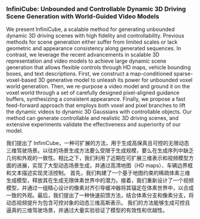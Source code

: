### InfiniCube: Unbounded and Controllable Dynamic 3D Driving Scene Generation with World-Guided Video Models

We present InfiniCube, a scalable method for generating unbounded dynamic 3D driving scenes with high fidelity and controllability. Previous methods for scene generation either suffer from limited scales or lack geometric and appearance consistency along generated sequences. In contrast, we leverage the recent advancements in scalable 3D representation and video models to achieve large dynamic scene generation that allows flexible controls through HD maps, vehicle bounding boxes, and text descriptions. First, we construct a map-conditioned sparse-voxel-based 3D generative model to unleash its power for unbounded voxel world generation. Then, we re-purpose a video model and ground it on the voxel world through a set of carefully designed pixel-aligned guidance buffers, synthesizing a consistent appearance. Finally, we propose a fast feed-forward approach that employs both voxel and pixel branches to lift the dynamic videos to dynamic 3D Gaussians with controllable objects. Our method can generate controllable and realistic 3D driving scenes, and extensive experiments validate the effectiveness and superiority of our model.

我们提出了 InfiniCube，一种可扩展的方法，用于生成高保真且可控的无限动态三维驾驶场景。以往的场景生成方法要么受限于生成规模，要么在生成序列中缺乏几何和外观的一致性。相比之下，我们利用了近期在可扩展三维表示和视频模型方面的进展，实现了大型动态场景生成，并通过高清地图（HD maps）、车辆边界框和文本描述实现灵活控制。
首先，我们构建了一个基于地图约束的稀疏体素三维生成模型，释放其在生成无限体素世界中的潜力。接着，我们重新设计了一个视频模型，并通过一组精心设计的像素对齐引导缓冲器将其锚定在体素世界中，以合成一致的外观。最后，我们提出了一种快速前馈方法，结合体素分支和像素分支，将动态视频提升为包含可控对象的动态三维高斯表示。
我们的方法能够生成可控且逼真的三维驾驶场景，并通过大量实验验证了模型的有效性和优越性。
